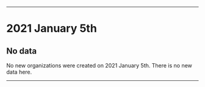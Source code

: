 
***

# 2021 January 5th

## No data

No new organizations were created on 2021 January 5th. There is no new data here.

***
